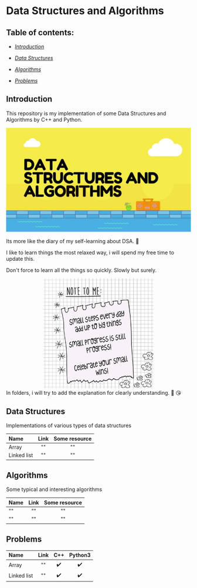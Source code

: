# Data Structures and Algorithms

##  Table of contents:
- <i> [Introduction](#intro) </i>

- <i> [Data Structures](#ds) </i>

- <i> [Algorithms](#algo) </i>

- <i> [Problems](#problems) </i>

<a name=intro> </a>
## Introduction
This repository is my implementation of some Data Structures and Algorithms by C++ and Python. 
<div align="center">
  <img src="images/datastruct_alg.jpeg" width="900">
</div>

Its more like the diary of my self-learning about DSA. 🤗

I like to learn things the most relaxed way, i will spend my free time to update this. 

Don't force to learn all the things so quickly. Slowly but surely.
<div align="center">
  <img src="images/efforts.jpg" width="300">
</div>
In folders, i will try to add the explanation for clearly understanding. 💪 😘

<a name=ds> </a>
## Data Structures

Implementations of various types of data structures
  
| Name | Link | Some resource |
| :------------ | :----------: | :----------: |
| Array | "" | "" |
| Linked list | "" | "" |

<a name=algo> </a>
## Algorithms

Some typical and interesting algorithms 

| Name | Link | Some resource |
| :------------ | :----------: | :----------: |
| "" | "" | "" |
| "" | "" | "" |

<a name=ds> </a>
## Problems

  
| Name | Link | C++ | Python3 |
| :------------ | :----------: | :----------: | :----------: |
| Array | "" | ✔️ | ✔️ | 
| Linked list | "" | ✔️ | ✔️ | 
